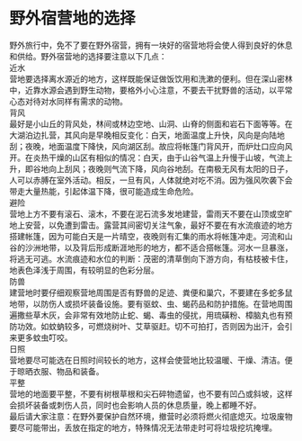# 野外宿营地的选择  

野外旅行中，免不了要在野外宿营，拥有一块好的宿营地将会使人得到良好的休息和供给。野外宿营地的选择要注意以下几点：  
近水  
营地要选择离水源近的地方，这样既能保证做饭饮用和洗漱的便利。但在深山密林中，近靠水源会遇到野生动物，要格外小心注意，不要去干扰野兽的活动，以平常心态对待对水同样有需求的动物。  
背风  
最好是小山丘的背风处，林间或林边空地、山洞、山脊的侧面和岩石下面等等。在大湖泊边扎营，其风向是早晚相反变化：白天，地面温度上升快，风向是向陆地刮；夜晚，地面温度下降快，风向湖区刮。故应将帐篷门背风开，而炉灶口应向风开。在炎热干燥的山区有相似的情况：白天，由于山谷气温上升慢于山坡，气流上升，即谷地向上刮风；夜晚则气流下降，风向谷地刮。在南极无风有太阳的日子，人可以赤膊在室外活动。相反，一旦有风，人体就绝对吃不消。因为强风吹袭下会带走大量热能，引起体温下降，很可能造成生命危险。  
避险  
营地上方不要有滚石、滚木，不要在泥石流多发地建营，雷雨天不要在山顶或空旷地上安营，以免遭到雷击。露营其间密切关注气象，最好不要在有水流痕迹的地方搭建帐篷，因为可能白天是一片晴空，夜晚则有汇集的雨水将帐篷冲走。河流和山谷的沙洲地带，以及背后形成断涯地形的地方，都不适合搭帐篷。河水一旦暴涨，将逃无可逃。水流痕迹和水位的判断：茂密的清草倒向下游方向，有枯枝被卡住，地表色泽浅于周围，有较明显的色彩分层。  
防兽  
建营地时要仔细观察营地周围是否有野兽的足迹、粪便和巢穴，不要建在多蛇多鼠地带，以防伤人或损坏装备设施。要有驱蚊、虫、蝎药品和防护措施。在营地周围遍撒些草木灰，会非常有效地防止蛇、蝎、毒虫的侵扰，用琉磺粉、樟脑丸也有预防功效。如蚊蚋较多，可燃烧树叶、艾草驱赶。切不可拍打，否则因为出汗，会引来更多蚊虫叮咬。  
日照  
营地要尽可能选在日照时间较长的地方，这样会使营地比较温暖、干燥、清洁。便于晾晒衣服、物品和装备。  
平整  
营地的地面要平整，不要有树根草根和尖石碎物遗留，也不要有凹凸或斜坡，这样会损坏装备或刺伤人员，同时也会影响人员的休息质量，晚上都睡不好。  
最后请大家注意：在野外要保护自然环境，撤营时必须将燃火彻底熄灭。垃圾废物要尽可能带出，丢放在指定的地方，特殊情况无法带走时可将垃圾挖坑掩埋。  
  
